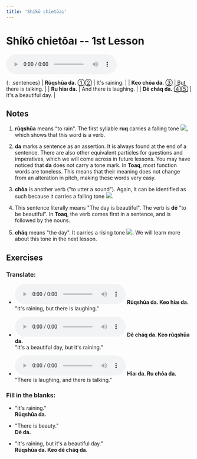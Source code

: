 ```yaml
---
title: 'Shíkō chỉetōaı'
---
```

# **Shíkō chỉetōaı** -- 1st Lesson

<audio id="mainaudio" controls src="lesson.mp3"></audio>

{: .sentences}
| **Rủqshūa da.**  [①](#fn-1)[②](#fn-2) | It's raining.          |
| **Keo chỏa da.** [③](#fn-3)           | But there is talking.  |
| **Ru hỉaı da.**                       | And there is laughing. |
| **Dẻ cháq da.**  [④](#fn-4)[⑤](#fn-5) | It's a beautiful day.  |

## Notes

1. <a name="fn-1" /> **rủqshūa** means "to rain". The first syllable **ruq** carries a falling tone ![](../tones/t4.png), which shows that this word is a verb.

2. <a name="fn-2" /> **da** marks a sentence as an assertion. It is always found at the end of a sentence. There are also other equivalent particles for questions and imperatives, which we will come across in future lessons. You may have noticed that **da** does not carry a tone mark. In **Toaq**, most function words are toneless. This means that their meaning does not change from an alteration in pitch, making these words very easy.

3. <a name="fn-3" /> **chỏa** is another verb ("to utter a sound"). Again, it can be identified as such because it carries a falling tone ![](../tones/t4.png).

4. <a name="fn-4" /> This sentence literally means "The day is beautiful". The verb is **dẻ** "to be beautiful". In **Toaq**, the verb comes first in a sentence, and is followed by the nouns.

5. <a name="fn-5" /> **cháq** means "the day". It carries a rising tone ![](../tones/t2.png). We will learn more about this tone in the next lesson.

## Exercises

### Translate:

- <audio controls src="ex1.mp3"></audio>
  **Rủqshūa da. Keo hỉaı da.**  
  <span class="spoiler">"It's raining, but there is laughing."</span>
  
- <audio controls src="ex2.mp3"></audio>
  **Dẻ cháq da. Keo rủqshūa da.**  
  <span class="spoiler">"It's a beautiful day, but it's raining."</span>
  
- <audio controls src="ex3.mp3"></audio>
  **Hỉaı da. Ru chỏa da.**  
  <span class="spoiler">"There is laughing, and there is talking."</span>

### Fill in the blanks:

- "It's raining."  
  **Rủqshūa <span class="spoiler">da</span>.**
  
- "There is beauty."  
  **<span class="spoiler">Dẻ</span> da.**
  
- "It's raining, but it's a beautiful day."  
  **<span class="spoiler">Rủqshūa</span> da. <span class="spoiler">Keo</span> dẻ cháq da.**
  
